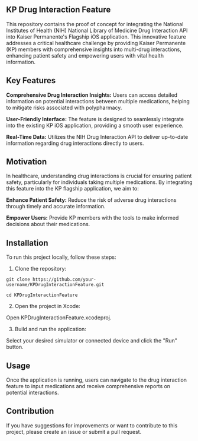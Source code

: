 ## KP Drug Interaction Feature

This repository contains the proof of concept for integrating the National Institutes of Health (NIH) National Library of Medicine Drug Interaction API into Kaiser Permanente's Flagship iOS application. This innovative feature addresses a critical healthcare challenge by providing Kaiser Permanente (KP) members with comprehensive insights into multi-drug interactions, enhancing patient safety and empowering users with vital health information.

## Key Features

**Comprehensive Drug Interaction Insights:** Users can access detailed information on potential interactions between multiple medications, helping to mitigate risks associated with polypharmacy.

**User-Friendly Interface:** The feature is designed to seamlessly integrate into the existing KP iOS application, providing a smooth user experience.

**Real-Time Data:** Utilizes the NIH Drug Interaction API to deliver up-to-date information regarding drug interactions directly to users.

## Motivation

In healthcare, understanding drug interactions is crucial for ensuring patient safety, particularly for individuals taking multiple medications. By integrating this feature into the KP flagship application, we aim to:

**Enhance Patient Safety:** Reduce the risk of adverse drug interactions through timely and accurate information.

**Empower Users:** Provide KP members with the tools to make informed decisions about their medications.

## Installation

To run this project locally, follow these steps:

1. Clone the repository:
```
git clone https://github.com/your-username/KPDrugInteractionFeature.git
```
```
cd KPDrugInteractionFeature
```

2. Open the project in Xcode:

Open KPDrugInteractionFeature.xcodeproj.

3. Build and run the application:

Select your desired simulator or connected device and click the "Run" button.

## Usage
Once the application is running, users can navigate to the drug interaction feature to input medications and receive comprehensive reports on potential interactions.

## Contribution
If you have suggestions for improvements or want to contribute to this project, please create an issue or submit a pull request.
